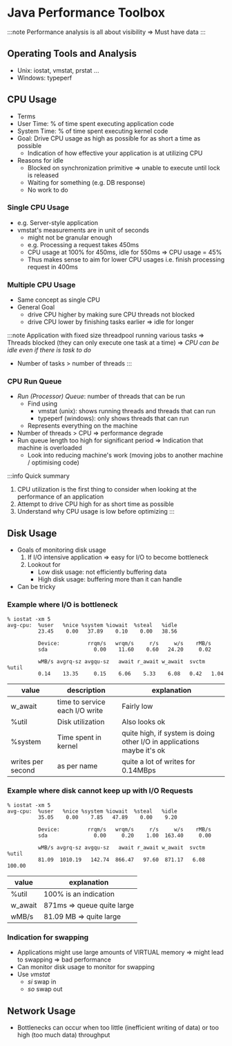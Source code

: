 # Java Performance Toolbox

:::note
Performance analysis is all about visibility => Must have data
:::

## Operating Tools and Analysis
- Unix: iostat, vmstat, prstat ...
- Windows: typeperf
## CPU Usage
- Terms
- User Time: % of time spent executing application code 
- System Time: % of time spent executing kernel code
- Goal: Drive CPU usage as high as possible for as short a time as possible
    - Indication of how effective your application is at utilizing CPU
- Reasons for idle
    - Blocked on synchronization primitive => unable to execute until lock is released
    - Waiting for something (e.g. DB response)
    - No work to do

### Single CPU Usage
- e.g. Server-style application
- vmstat's measurements are in unit of seconds
    - might not be granular enough
    - e.g. Processing a request takes 450ms
    - CPU usage at 100% for 450ms, idle for 550ms => CPU usage = 45%
    - Thus makes sense to aim for lower CPU usages i.e. finish processing request in 400ms 

### Multiple CPU Usage
- Same concept as single CPU
- General Goal
    - drive CPU higher by making sure CPU threads not blocked
    - drive CPU lower by finishing tasks earlier => idle for longer

:::note
Application with fixed size threadpool running various tasks => Threads blocked (they can only execute one task at a time) => *CPU can be idle even if there is task to do* 

- Number of tasks > number of threads
:::

### CPU Run Queue
- _Run (Processor) Queue_: number of threads that can be run
    - Find using 
        - vmstat (unix): shows running threads and threads that can run
        - typeperf (windows): only shows threads that can run
    - Represents everything on the machine
- Number of threads > CPU => performance degrade
- Run queue length too high for significant period => Indication that machine is overloaded
    - Look into reducing machine's work (moving jobs to another machine / optimising code)
 

:::info
Quick summary
1. CPU utilization is the first thing to consider when looking at the performance of an application
2. Attempt to drive CPU high for as short time as possible
3. Understand why CPU usage is low before optimizing
:::

## Disk Usage
- Goals of monitoring disk usage
    1. If I/O intensive application => easy for I/O to become bottleneck 
    2. Lookout for
        - Low disk usage: not efficiently buffering data
        - High disk usage: buffering more than it can handle
- Can be tricky 

### Example where I/O is bottleneck 

```
% iostat -xm 5
avg-cpu:  %user   %nice %system %iowait  %steal   %idle
          23.45    0.00   37.89    0.10    0.00   38.56

          Device:         rrqm/s   wrqm/s     r/s     w/s    rMB/s
          sda               0.00    11.60    0.60   24.20     0.02

          wMB/s avgrq-sz avgqu-sz   await r_await w_await  svctm  %util
          0.14    13.35     0.15    6.06    5.33    6.08   0.42   1.04
```
| value | description | explanation |
| ----- | ----------- | ----------- |
| w_await | time to service each I/O write | Fairly low |
| %util | Disk utilization | Also looks ok | 
| %system | Time spent in kernel | quite high, if system is doing other I/O in applications maybe it's ok |
| writes per second | as per name |  quite a lot of writes for 0.14MBps |

### Example where disk cannot keep up with I/O Requests
```
% iostat -xm 5
avg-cpu:  %user   %nice %system %iowait  %steal   %idle
          35.05    0.00    7.85   47.89    0.00    9.20

          Device:         rrqm/s   wrqm/s     r/s     w/s    rMB/s
          sda               0.00     0.20    1.00  163.40     0.00

          wMB/s avgrq-sz avgqu-sz   await r_await w_await  svctm  %util
          81.09  1010.19   142.74  866.47   97.60  871.17   6.08 100.00
```
| value | explanation |
| ----- | ----------- |
| %util | 100% is an indication |
| w_await | 871ms => queue quite large |
| wMB/s | 81.09 MB => quite large |

### Indication for swapping
- Applications might use large amounts of VIRTUAL memory => might lead to swapping => bad performance
- Can monitor disk usage to monitor for swapping
- Use _vmstat_
    - _si_ swap in
    - _so_ swap out

## Network Usage
- Bottlenecks can occur when too little (inefficient writing of data) or too high (too much data) throughput



